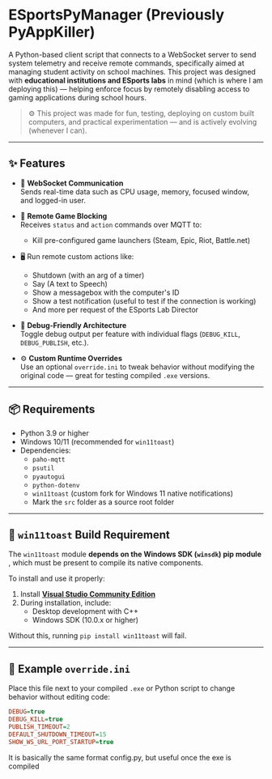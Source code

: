 # ESportsPyManager (Previously PyAppKiller)

A Python-based client script that connects to a WebSocket server to send system telemetry and receive remote commands, specifically aimed at managing student activity on school machines. This project was designed with **educational institutions and ESports labs** in mind (which is where I am deploying this) — helping enforce focus by remotely disabling access to gaming applications during school hours.

> ⚙️ This project was made for fun, testing, deploying on custom built computers, and practical experimentation — and is actively evolving (whenever I can).

---

## ✨ Features

- 🔌 **WebSocket Communication**  
  Sends real-time data such as CPU usage, memory, focused window, and logged-in user.


- 🚫 **Remote Game Blocking**  
  Receives `status` and `action` commands over MQTT to:
  - Kill pre-configured game launchers (Steam, Epic, Riot, Battle.net)
  

- 🖥️ Run remote custom actions like:
  - Shutdown (with an arg of a timer)
  - Say (A text to Speech)
  - Show a messagebox with the computer's ID
  - Show a test notification (useful to test if the connection is working)
  - And more per request of the ESports Lab Director



- 🧪 **Debug-Friendly Architecture**  
  Toggle debug output per feature with individual flags (`DEBUG_KILL`, `DEBUG_PUBLISH`, etc.).


- ⚙️ **Custom Runtime Overrides**  
  Use an optional `override.ini` to tweak behavior without modifying the original code — great for testing compiled `.exe` versions.

---

## 📦 Requirements

- Python 3.9 or higher
- Windows 10/11 (recommended for `win11toast`)
- Dependencies:
  - `paho-mqtt`
  - `psutil`
  - `pyautogui`
  - `python-dotenv`
  - `win11toast` (custom fork for Windows 11 native notifications)
  - Mark the `src` folder as a source root folder 

---

## 🔧 `win11toast` Build Requirement

The `win11toast` module **depends on the Windows SDK (`winsdk`) pip module** , which must be present to compile its native components.

To install and use it properly:

1. Install **[Visual Studio Community Edition](https://visualstudio.microsoft.com/vs/community/)**  
2. During installation, include:
   - Desktop development with C++
   - Windows SDK (10.0.x or higher)

Without this, running `pip install win11toast` will fail.

---

## 📄 Example `override.ini`

Place this file next to your compiled `.exe` or Python script to change behavior without editing code:

```ini
DEBUG=true
DEBUG_KILL=true
PUBLISH_TIMEOUT=2
DEFAULT_SHUTDOWN_TIMEOUT=15
SHOW_WS_URL_PORT_STARTUP=true
```
It is basically the same format config.py, but useful once the exe is compiled 